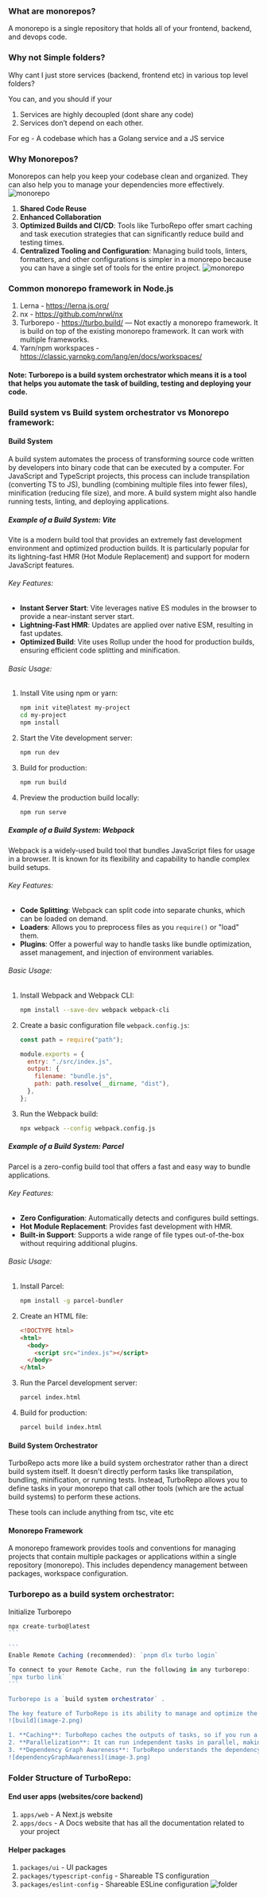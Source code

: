 ### What are monorepos?

A monorepo is a single repository that holds all of your frontend, backend, and devops code.

### Why not Simple folders?

Why cant I just store services (backend, frontend etc) in various top level folders?

You can, and you should if your

1. Services are highly decoupled (dont share any code)
2. Services don’t depend on each other.

For eg - A codebase which has a Golang service and a JS service

### Why Monorepos?

Monorepos can help you keep your codebase clean and organized. They can also help you to manage your dependencies more effectively.
![monorepo](image-1.png)

1. **Shared Code Reuse**
2. **Enhanced Collaboration**
3. **Optimized Builds and CI/CD**: Tools like TurboRepo offer smart caching and task execution strategies that can significantly reduce build and testing times.
4. **Centralized Tooling and Configuration**: Managing build tools, linters, formatters, and other configurations is simpler in a monorepo because you can have a single set of tools for the entire project.
   ![monorepo](image.png)

### Common monorepo framework in Node.js

1. Lerna - https://lerna.js.org/
2. nx - https://github.com/nrwl/nx
3. Turborepo - https://turbo.build/ — Not exactly a monorepo framework. It is build on top of the existing monorepo framework. It can work with multiple frameworks.
4. Yarn/npm workspaces - https://classic.yarnpkg.com/lang/en/docs/workspaces/

#### Note: Turborepo is a build system orchestrator which means it is a tool that helps you automate the task of building, testing and deploying your code.

### Build system vs Build system orchestrator vs Monorepo framework:

#### **Build System**

A build system automates the process of transforming source code written by developers into binary code that can be executed by a computer. For JavaScript and TypeScript projects, this process can include transpilation (converting TS to JS), bundling (combining multiple files into fewer files), minification (reducing file size), and more. A build system might also handle running tests, linting, and deploying applications.

##### Example of a Build System: Vite

Vite is a modern build tool that provides an extremely fast development environment and optimized production builds. It is particularly popular for its lightning-fast HMR (Hot Module Replacement) and support for modern JavaScript features.

###### Key Features:

- **Instant Server Start**: Vite leverages native ES modules in the browser to provide a near-instant server start.
- **Lightning-Fast HMR**: Updates are applied over native ESM, resulting in fast updates.
- **Optimized Build**: Vite uses Rollup under the hood for production builds, ensuring efficient code splitting and minification.

###### Basic Usage:

1. Install Vite using npm or yarn:

   ```bash
   npm init vite@latest my-project
   cd my-project
   npm install
   ```

2. Start the Vite development server:

   ```bash
   npm run dev
   ```

3. Build for production:

   ```bash
   npm run build
   ```

4. Preview the production build locally:
   ```bash
   npm run serve
   ```

##### Example of a Build System: Webpack

Webpack is a widely-used build tool that bundles JavaScript files for usage in a browser. It is known for its flexibility and capability to handle complex build setups.

###### Key Features:

- **Code Splitting**: Webpack can split code into separate chunks, which can be loaded on demand.
- **Loaders**: Allows you to preprocess files as you `require()` or "load" them.
- **Plugins**: Offer a powerful way to handle tasks like bundle optimization, asset management, and injection of environment variables.

###### Basic Usage:

1. Install Webpack and Webpack CLI:

   ```bash
   npm install --save-dev webpack webpack-cli
   ```

2. Create a basic configuration file `webpack.config.js`:

   ```js
   const path = require("path");

   module.exports = {
     entry: "./src/index.js",
     output: {
       filename: "bundle.js",
       path: path.resolve(__dirname, "dist"),
     },
   };
   ```

3. Run the Webpack build:

   ```bash
   npx webpack --config webpack.config.js
   ```

##### Example of a Build System: Parcel

Parcel is a zero-config build tool that offers a fast and easy way to bundle applications.

###### Key Features:

- **Zero Configuration**: Automatically detects and configures build settings.
- **Hot Module Replacement**: Provides fast development with HMR.
- **Built-in Support**: Supports a wide range of file types out-of-the-box without requiring additional plugins.

###### Basic Usage:

1. Install Parcel:

   ```bash
   npm install -g parcel-bundler
   ```

2. Create an HTML file:

   ```html
   <!DOCTYPE html>
   <html>
     <body>
       <script src="index.js"></script>
     </body>
   </html>
   ```

3. Run the Parcel development server:

   ```bash
   parcel index.html
   ```

4. Build for production:

   ```bash
   parcel build index.html
   ```

#### **Build System Orchestrator**

TurboRepo acts more like a build system orchestrator rather than a direct build system itself. It doesn't directly perform tasks like transpilation, bundling, minification, or running tests. Instead, TurboRepo allows you to define tasks in your monorepo that call other tools (which are the actual build systems) to perform these actions.

These tools can include anything from tsc, vite etc

#### **Monorepo Framework**

A monorepo framework provides tools and conventions for managing projects that contain multiple packages or applications within a single repository (monorepo). This includes dependency management between packages, workspace configuration.

### Turborepo as a build system orchestrator:

Initialize Turborepo

````jsx
npx create-turbo@latest
```

```
Enable Remote Caching (recommended): `pnpm dlx turbo login`

To connect to your Remote Cache, run the following in any turborepo:
`npx turbo link`
```

Turborepo is a `build system orchestrator` .

The key feature of TurboRepo is its ability to manage and optimize the execution of these tasks across your monorepo. It does this through:
![build](image-2.png)

1. **Caching**: TurboRepo caches the outputs of tasks, so if you run a task and then run it again without changing any of the inputs (source files, dependencies, configuration), TurboRepo can skip the actual execution and provide the output from the cache. This can significantly speed up build times, especially in continuous integration environments.
2. **Parallelization**: It can run independent tasks in parallel, making efficient use of your machine's resources. This reduces the overall time needed to complete all tasks in your project.
3. **Dependency Graph Awareness**: TurboRepo understands the dependency graph of your monorepo. This means it knows which packages depend on each other and can ensure tasks are run in the correct order.
![dependencyGraphAwareness](image-3.png)
````

### Folder Structure of TurboRepo:

#### End user apps (websites/core backend)

1. `apps/web` - A Next.js website
2. `apps/docs` - A Docs website that has all the documentation related to your project

#### Helper packages

1. `packages/ui` - UI packages
2. `packages/typescript-config` - Shareable TS configuration
3. `packages/eslint-config` - Shareable ESLine configuration
   ![folder](image-4.png)
